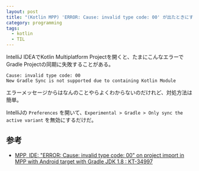 ```yaml
---
layout: post
title: "(Kotlin MPP) 'ERROR: Cause: invalid type code: 00' が出たときにすること"
category: programming
tags:
  - kotlin
  - TIL
---
```


IntelliJ IDEAでKotlin Multiplatform Projectを開くと、たまにこんなエラーでGradle Projectの同期に失敗することがある。

```
Cause: invalid type code: 00
New Gradle Sync is not supported due to containing Kotlin Module
```

エラーメッセージからはなんのことやらよくわからないのだけれど、対処方法は簡単。

IntelliJの `Preferences` を開いて、`Experimental > Gradle > Only sync the active variant` を無効にするだけだ。

## 参考
- [MPP, IDE: "ERROR: Cause: invalid type code: 00" on project import in MPP with Android target with Gradle JDK 1.8 : KT-34997](https://youtrack.jetbrains.com/issue/KT-34997)
